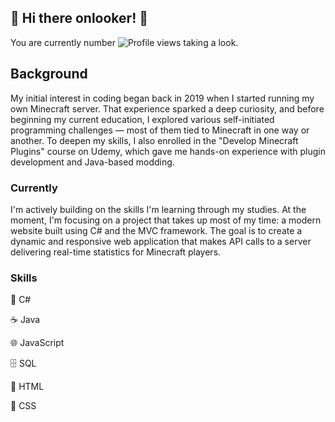 ## 👋 Hi there onlooker! 👋

You are currently number ![Profile views](https://visitor-badge.laobi.icu/badge?page_id=Tauses)
taking a look.

<h2> Background </h2>

My initial interest in coding began back in 2019 when I started running my own Minecraft server. That experience sparked a deep curiosity, and before beginning my current education, I explored various self-initiated programming challenges — most of them tied to Minecraft in one way or another.
To deepen my skills, I also enrolled in the "Develop Minecraft Plugins" course on Udemy, which gave me hands-on experience with plugin development and Java-based modding.

<h3>Currently</h3>
I'm actively building on the skills I'm learning through my studies. At the moment, I'm focusing on a project that takes up most of my time: a modern website built using C# and the MVC framework. The goal is to create a dynamic and responsive web application that makes API calls to a server delivering real-time statistics for Minecraft players.

<h3>Skills</h3>

🧠 C#

☕ Java

🌐 JavaScript

🗄️ SQL

🧱 HTML

🎨 CSS
<!--
**Tauses/Tauses** is a ✨ _special_ ✨ repository because its `README.md` (this file) appears on your GitHub profile.

Here are some ideas to get you started:

- 🔭 I’m currently working on ...
- 🌱 I’m currently learning ...
- 👯 I’m looking to collaborate on ...
- 🤔 I’m looking for help with ...
- 💬 Ask me about ...
- 📫 How to reach me: ...
- 😄 Pronouns: ...
- ⚡ Fun fact: ...
-->
